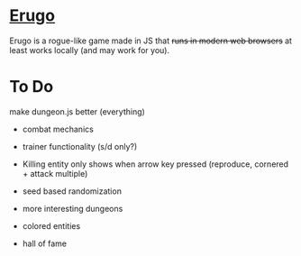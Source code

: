 # [Erugo](https://na4n.github.io/erugo) 
Erugo is a rogue-like game made in JS that ~~runs in modern web browsers~~ at least works locally (and may work for you).

# To Do
make dungeon.js better (everything)
- combat mechanics
- trainer functionality (s/d only?)
 
- Killing entity only shows when arrow key pressed (reproduce, cornered + attack multiple)

- seed based randomization
- more interesting dungeons
- colored entities
- hall of fame
